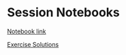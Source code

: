 # Session Notebooks

[Notebook link](https://github.com/dphi-official/Data_Science_Bootcamp/blob/master/Week0/Introduction_to_Numpy.ipynb)

[Exercise Solutions](https://github.com/dphi-official/Data_Science_Bootcamp/blob/master/Week0/Numpy_Exercises_Solutions.ipynb)